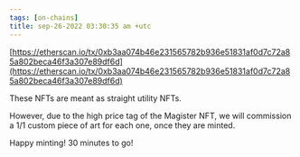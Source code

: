 ```yaml
---
tags: [on-chains]
title: sep-26-2022 03:30:35 am +utc
---
```


[https://etherscan.io/tx/0xb3aa074b46e231565782b936e51831af0d7c72a85a802beca46f3a307e89df6d](https://etherscan.io/tx/0xb3aa074b46e231565782b936e51831af0d7c72a85a802beca46f3a307e89df6d)

These NFTs are meant as straight utility NFTs.

However, due to the high price tag of the Magister NFT, we will commission a 1/1 custom piece of art for each one, once they are minted.

Happy minting! 30 minutes to go!
